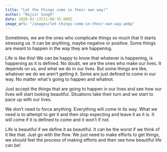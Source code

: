 ```yaml
---
title: "Let the things come in their own way!"
author: "Rajvir Singh"
date: 2020-02-13T21:08:35.000Z
image_url: "/images/let-things-come-in-their-own-way.webp"
---
```


Sometimes, we are the ones who complicate things so much that It starts stressing us. It can be anything, maybe negative or positive. Some things are meant to happen in the way they are happening.

Life is like this! We can be happy to know that whatever is happening, is happening as it is defined. No doubt, we are the ones who make our lives. It depends on us, and what we do in our lives. But some things are like, whatever we do we aren’t getting it. Some are just defined to come in our way. No matter what's going to happen and whatnot.

Just accept the things that are going to happen in our lives and see how our lives will start looking beautiful. Situations take their turn and we start to pace up with our lives.

We don’t need to force anything. Everything will come in its way. What we need is to attempt to get it and then stop expecting and leave it as it is. It will come if it is defined to come and it won’t if not.

Life is beautiful if we define it as beautiful. It can be the worst if we think of it like that. Just go with the flow. We just need to make efforts to get things, we should feel the process of making efforts and then see how beautiful life can be!